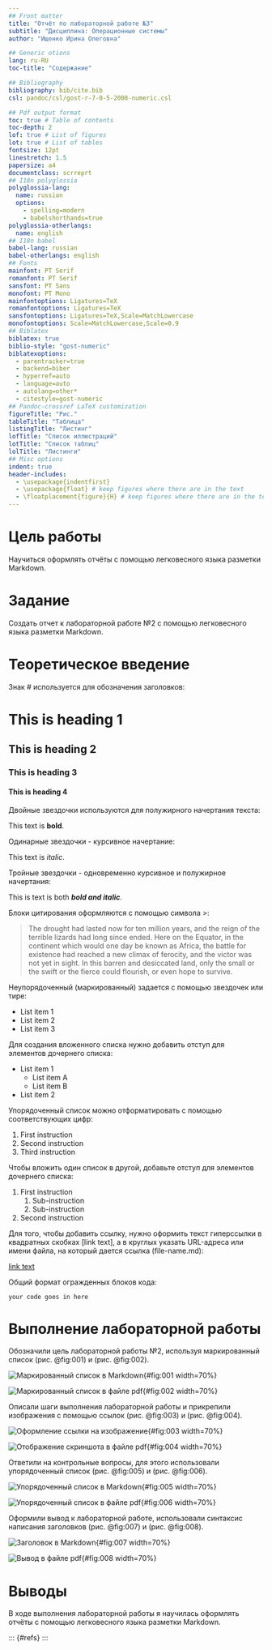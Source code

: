 ```yaml
---
## Front matter
title: "Отчёт по лабораторной работе №3"
subtitle: "Дисциплина: Операционные системы"
author: "Ищенко Ирина Олеговна"

## Generic otions
lang: ru-RU
toc-title: "Содержание"

## Bibliography
bibliography: bib/cite.bib
csl: pandoc/csl/gost-r-7-0-5-2008-numeric.csl

## Pdf output format
toc: true # Table of contents
toc-depth: 2
lof: true # List of figures
lot: true # List of tables
fontsize: 12pt
linestretch: 1.5
papersize: a4
documentclass: scrreprt
## I18n polyglossia
polyglossia-lang:
  name: russian
  options:
	- spelling=modern
	- babelshorthands=true
polyglossia-otherlangs:
  name: english
## I18n babel
babel-lang: russian
babel-otherlangs: english
## Fonts
mainfont: PT Serif
romanfont: PT Serif
sansfont: PT Sans
monofont: PT Mono
mainfontoptions: Ligatures=TeX
romanfontoptions: Ligatures=TeX
sansfontoptions: Ligatures=TeX,Scale=MatchLowercase
monofontoptions: Scale=MatchLowercase,Scale=0.9
## Biblatex
biblatex: true
biblio-style: "gost-numeric"
biblatexoptions:
  - parentracker=true
  - backend=biber
  - hyperref=auto
  - language=auto
  - autolang=other*
  - citestyle=gost-numeric
## Pandoc-crossref LaTeX customization
figureTitle: "Рис."
tableTitle: "Таблица"
listingTitle: "Листинг"
lofTitle: "Список иллюстраций"
lotTitle: "Список таблиц"
lolTitle: "Листинги"
## Misc options
indent: true
header-includes:
  - \usepackage{indentfirst}
  - \usepackage{float} # keep figures where there are in the text
  - \floatplacement{figure}{H} # keep figures where there are in the text
---
```


# Цель работы

Научиться оформлять отчёты с помощью легковесного языка разметки Markdown.

# Задание

Создать отчет к лабораторной работе №2 с помощью легковесного языка разметки Markdown.

# Теоретическое введение

Знак # используется для обозначения заголовков:

 # This is heading 1

 ## This is heading 2
 
 ### This is heading 3
 
 #### This is heading 4

Двойные звездочки используются для полужирного начертания текста:

This text is **bold**.

Одинарные звездочки - курсивное начертание:

This text is *italic*.

Тройные звездочки - одновременно курсивное и полужирное начертания:

This is text is both ***bold and italic***.

Блоки цитирования оформляются с помощью символа >:

> The drought had lasted now for ten million years, and the reign of
the terrible lizards had long since ended. Here on the Equator, in
the continent which would one day be known as Africa, the battle
for existence had reached a new climax of ferocity, and the victor
was not yet in sight. In this barren and desiccated land, only the
small or the swift or the fierce could flourish, or even hope to
survive.

Неупорядоченный (маркированный) задается с помощью звездочек или тире:

- List item 1
- List item 2
- List item 3

Для создания вложенного списка нужно добавить отступ для элементов дочернего списка:

- List item 1
   - List item A
   - List item B
 - List item 2
 
Упорядоченный список можно отформатировать с помощью соответствующих цифр:

1. First instruction
2. Second instruction
3. Third instruction

Чтобы вложить один список в другой, добавьте отступ для элементов дочернего списка:
1. First instruction
   1. Sub-instruction
   2. Sub-instruction
2. Second instruction

Для того, чтобы добавить ссылку, нужно оформить текст гиперссылки в квадратных скобках [link text], а в круглых указать URL-адреса или имени файла, на который дается ссылка (file-name.md):

[link text](file-name.md)

 Общий формат огражденных блоков кода:
 
 ``` language
 your code goes in here
 ```

# Выполнение лабораторной работы

Обозначили цель лабораторной работы №2, используя маркированный список (рис. @fig:001) и (рис. @fig:002).

![Маркированный список в Markdown](image/5.png){#fig:001 width=70%}

![Маркированный список в файле pdf](image/1.png){#fig:002 width=70%}

Описали шаги выполнения лабораторной работы и прикрепили изображения с помощью ссылок (рис. @fig:003) и (рис. @fig:004).

![Оформление ссылки на изображение](image/6.png){#fig:003 width=70%}

![Отображение скриншота в файле pdf](image/2.png){#fig:004 width=70%}

Ответили на контрольные вопросы, для этого использовали упорядоченный список (рис. @fig:005) и (рис. @fig:006).

![Упорядоченный список в Markdown](image/7.png){#fig:005 width=70%}

![Упорядоченный список в файле pdf](image/3.png){#fig:006 width=70%}

Оформили вывод к лабораторной работе, использовали синтаксис написания заголовков (рис. @fig:007) и (рис. @fig:008).

![Заголовок в Markdown](image/8.png){#fig:007 width=70%}

![Вывод в файле pdf](image/4.png){#fig:008 width=70%}

# Выводы

В ходе выполнения лабораторной работы я научилась оформлять отчёты с помощью легковесного языка разметки Markdown.

::: {#refs}
:::
